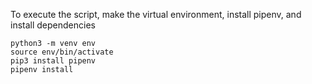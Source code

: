 To execute the script, make the virtual environment, install pipenv, and install dependencies

```shell
python3 -m venv env
source env/bin/activate
pip3 install pipenv
pipenv install
```

